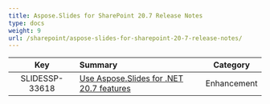 ```yaml
---
title: Aspose.Slides for SharePoint 20.7 Release Notes
type: docs
weight: 9
url: /sharepoint/aspose-slides-for-sharepoint-20-7-release-notes/
---
```


|**Key** |**Summary** |**Category** |
| :-: | :- | :-: |
|SLIDESSP-33618|[Use Aspose.Slides for .NET 20.7 features](https://docs.aspose.com/slides/net/aspose-slides-for-net-20-7-release-notes/)|Enhancement|


